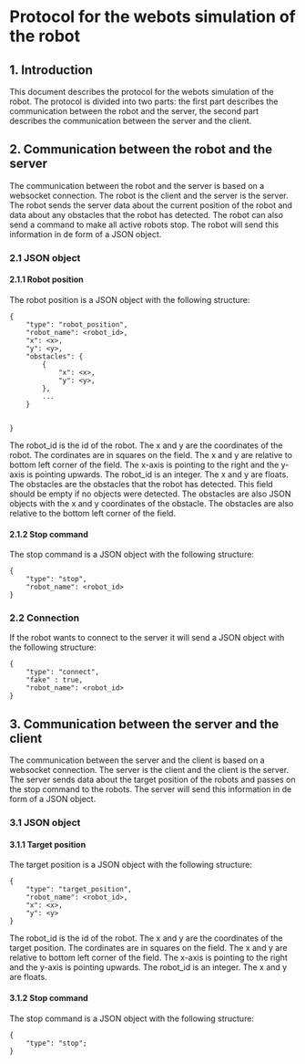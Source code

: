 # Protocol for the webots simulation of the robot

## 1. Introduction
This document describes the protocol for the webots simulation of the robot. The protocol is divided into two parts: the first part describes the communication between the robot and the server, the second part describes the communication between the server and the client.

## 2. Communication between the robot and the server
The communication between the robot and the server is based on a websocket connection. The robot is the client and the server is the server. The robot sends the server data about the current position of the robot and data about any obstacles that the robot has detected. The robot can also send a command to make all active robots stop. The robot will send this information in de form of a JSON object.  

### 2.1 JSON object
#### 2.1.1 Robot position
The robot position is a JSON object with the following structure:
```
{
    "type": "robot_position",
    "robot_name": <robot_id>,
    "x": <x>,
    "y": <y>,
    "obstacles": {
        {
            "x": <x>,
            "y": <y>,
        },
        ...
    }
    
    
}
```
The robot_id is the id of the robot. The x and y are the coordinates of the robot. The cordinates are in squares on the field. The x and y are relative to bottom left corner of the field. The x-axis is pointing to the right and the y-axis is pointing upwards. The robot_id is an integer. The x and y are floats. The obstacles are the obstacles that the robot has detected. This field should be empty if no objects were detected. The obstacles are also JSON objects with the x and y coordinates of the obstacle. The obstacles are also relative to the bottom left corner of the field.

#### 2.1.2 Stop command
The stop command is a JSON object with the following structure:
```
{
    "type": "stop",
    "robot_name": <robot_id>
}
```

### 2.2 Connection
If the robot wants to connect to the server it will send a JSON object with the following structure:
```
{
    "type": "connect",
    "fake" : true, 
    "robot_name": <robot_id>
}
```

## 3. Communication between the server and the client

The communication between the server and the client is based on a websocket connection. The server is the client and the client is the server. The server sends data about the target position of the robots and passes on the stop command to the robots. The server will send this information in de form of a JSON object.

### 3.1 JSON object
#### 3.1.1 Target position
The target position is a JSON object with the following structure:
```
{
    "type": "target_position",
    "robot_name": <robot_id>,
    "x": <x>,
    "y": <y>
}
```

The robot_id is the id of the robot. The x and y are the coordinates of the target position. The cordinates are in squares on the field. The x and y are relative to bottom left corner of the field. The x-axis is pointing to the right and the y-axis is pointing upwards. The robot_id is an integer. The x and y are floats.

#### 3.1.2 Stop command
The stop command is a JSON object with the following structure:
```
{
    "type": "stop";
}
```




